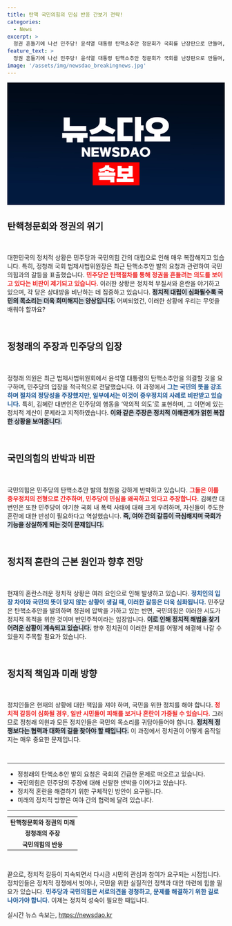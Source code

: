 ```yaml
---
title: 탄핵 국민의힘의 민심 반응 간보기 전략!
categories:
  - News
excerpt: >
  정권 흔들기에 나선 민주당! 윤석열 대통령 탄핵소추안 청문회가 국회를 난장판으로 만들며, 여야 간의 고성이 난무하는 가운데 진실 규명의 목소리는 어디로? 정치적 격돌의 현장을 확인하세요!
feature_text: >
  정권 흔들기에 나선 민주당! 윤석열 대통령 탄핵소추안 청문회가 국회를 난장판으로 만들며, 여야 간의 고성이 난무하는 가운데 진실 규명의 목소리는 어디로? 정치적 격돌의 현장을 확인하세요!
image: '/assets/img/newsdao_breakingnews.jpg'
---
```


<p><img src="/assets/img/newsdao_breakingnews.jpg" alt="implanttips 속보" /></p>

<h2 data-ke-size="size26">탄핵청문회와 정권의 위기</h2>

<p data-ke-size="size16">&nbsp;</p>

<p data-ke-size="size16">대한민국의 정치적 상황은 민주당과 국민의힘 간의 대립으로 인해 매우 복잡해지고 있습니다. 특히, 정청래 국회 법제사법위원장은 최근 탄핵소추안 발의 요청과 관련하여 국민의힘과의 갈등을 표출했습니다. <b><span style="color: #ee2323;">민주당은 탄핵절차를 통해 정권을 흔들려는 의도를 보이고 있다는 비판이 제기되고 있습니다.</span></b> 이러한 상황은 정치적 무질서와 혼란을 야기하고 있으며, 각 당은 상대방을 비난하는 데 집중하고 있습니다. <b><span style="background-color: #21538527;">정치적 대립이 심화될수록 국민의 목소리는 더욱 희미해지는 양상입니다.</span></b> 어찌되었건, 이러한 상황에 우리는 무엇을 배워야 할까요?</p>

<p data-ke-size="size16">&nbsp;</p>

<h2 data-ke-size="size26">정청래의 주장과 민주당의 입장</h2>

<p data-ke-size="size16">&nbsp;</p>

<p data-ke-size="size16">정청래 의원은 최근 법제사법위원회에서 윤석열 대통령의 탄핵소추안을 의결할 것을 요구하며, 민주당의 입장을 적극적으로 전달했습니다. 이 과정에서 <b><span style="color: #1a5490;">그는 국민의 뜻을 강조하며 절차의 정당성을 주장했지만, 일부에서는 이것이 중우정치의 사례로 비판받고 있습니다.</span></b> 특히, 김혜란 대변인은 민주당의 행동을 ‘악의적 의도’로 표현하며, 그 이면에 있는 정치적 계산이 문제라고 지적하였습니다. <b><span style="background-color: #21538527;">이와 같은 주장은 정치적 이해관계가 얽힌 복잡한 상황을 보여줍니다.</span></b></p>

<p data-ke-size="size16">&nbsp;</p>

<h2 data-ke-size="size26">국민의힘의 반박과 비판</h2>

<p data-ke-size="size16">&nbsp;</p>

<p data-ke-size="size16">국민의힘은 민주당의 탄핵소추안 발의 청원을 강하게 반박하고 있습니다. <b><span style="color: #ee2323;">그들은 이를 중우정치의 전형으로 간주하며, 민주당이 민심을 왜곡하고 있다고 주장합니다.</span></b> 김혜란 대변인은 또한 민주당이 야기한 국회 내 폭력 사태에 대해 크게 우려하며, 자신들이 주도한 혼란에 대한 반성이 필요하다고 역설했습니다. <b><span style="background-color: #21538527;">즉, 여야 간의 갈등이 극심해지며 국회가 기능을 상실하게 되는 것이 문제입니다.</span></b></p>

<p data-ke-size="size16">&nbsp;</p>

<h2 data-ke-size="size26">정치적 혼란의 근본 원인과 향후 전망</h2>

<p data-ke-size="size16">&nbsp;</p>

<p data-ke-size="size16">현재의 혼란스러운 정치적 상황은 여러 요인으로 인해 발생하고 있습니다. <b><span style="color: #1a5490;">정치인의 입장 차이와 국민의 뜻이 맞지 않는 상황이 생길 때, 이러한 갈등은 더욱 심화됩니다.</span></b> 민주당은 탄핵소추안을 발의하며 정권에 압박을 가하고 있는 반면, 국민의힘은 이러한 시도가 정치적 목적을 위한 것이며 반민주적이라는 입장입니다. <b><span style="background-color: #21538527;">이로 인해 정치적 해법을 찾기 어려운 상황이 계속되고 있습니다.</span></b> 향후 정치권이 이러한 문제를 어떻게 해결해 나갈 수 있을지 주목할 필요가 있습니다.</p>

<p data-ke-size="size16">&nbsp;</p>

<h2 data-ke-size="size26">정치적 책임과 미래 방향</h2>

<p data-ke-size="size16">&nbsp;</p>

<p data-ke-size="size16">정치인들은 현재의 상황에 대한 책임을 져야 하며, 국민을 위한 정치를 해야 합니다. <b><span style="color: #ee2323;">정치적 갈등이 심화될 경우, 일반 시민들이 피해를 보거나 혼란이 가중될 수 있습니다.</span></b> 그러므로 정청래 의원과 모든 정치인들은 국민의 목소리를 귀담아들어야 합니다. <b><span style="background-color: #21538527;">정치적 정쟁보다는 협력과 대화의 길을 찾아야 할 때입니다.</span></b> 이 과정에서 정치권이 어떻게 움직일지는 매우 중요한 문제입니다.</p>

<p data-ke-size="size16">&nbsp;</p>

<hr />

<ul>
    <li>정청래의 탄핵소추안 발의 요청은 국회의 긴급한 문제로 떠오르고 있습니다.</li>
    <li>국민의힘은 민주당의 주장에 대해 신랄한 반박을 이어가고 있습니다.</li>
    <li>정치적 혼란을 해결하기 위한 구체적인 방안이 요구됩니다.</li>
    <li>미래의 정치적 방향은 여야 간의 협력에 달려 있습니다.</li>
</ul>

<hr />

<table>
    <tr>
        <td style="text-align: center; height: 17px;"><b>탄핵청문회와 정권의 미래</b></td>
    </tr>
    <tr>
        <td style="text-align: center; height: 17px;"><b>정청래의 주장</b></td>
    </tr>
    <tr>
        <td style="text-align: center; height: 17px;"><b>국민의힘의 반응</b></td>
    </tr>
</table>

<p data-ke-size="size16">&nbsp;</p>

<p data-ke-size="size16">끝으로, 정치적 갈등이 지속되면서 다시금 시민의 관심과 참여가 요구되는 시점입니다. 정치인들은 정치적 정쟁에서 벗어나, 국민을 위한 실질적인 정책과 대안 마련에 힘쓸 필요가 있습니다. <b><span style="color: #1a5490;">민주당과 국민의힘은 서로의견을 경청하고, 문제를 해결하기 위한 길로 나아가야 합니다.</span></b> 이제는 정치적 성숙이 필요한 때입니다.</p>
실시간 뉴스 속보는, <a href="https://newsdao.kr" rel="dofollow">https://newsdao.kr</a>


